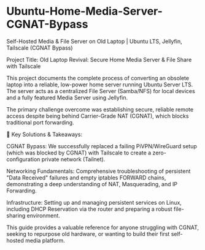 # Ubuntu-Home-Media-Server-CGNAT-Bypass
Self-Hosted Media &amp; File Server on Old Laptop | Ubuntu LTS, Jellyfin, Tailscale (CGNAT Bypass)

Project Title: Old Laptop Revival: Secure Home Media Server & File Share with Tailscale

This project documents the complete process of converting an obsolete laptop into a reliable, low-power home server running Ubuntu Server LTS. The server acts as a centralized File Server (Samba/NFS) for local devices and a fully featured Media Server using Jellyfin.

The primary challenge overcome was establishing secure, reliable remote access despite being behind Carrier-Grade NAT (CGNAT), which blocks traditional port forwarding.

🔑 Key Solutions & Takeaways:

 CGNAT Bypass: We successfully replaced a failing PiVPN/WireGuard setup (which was blocked by CGNAT) with Tailscale to create a zero-configuration private network (Tailnet).

 Networking Fundamentals: Comprehensive troubleshooting of persistent "Data Received" failures and empty iptables FORWARD chains, demonstrating a deep understanding of NAT, Masquerading, and IP Forwarding.

 Infrastructure: Setting up and managing persistent services on Linux, including DHCP Reservation via the router and preparing a robust file-sharing environment.

This guide provides a valuable reference for anyone struggling with CGNAT, seeking to repurpose old hardware, or wanting to build their first self-hosted media platform.
